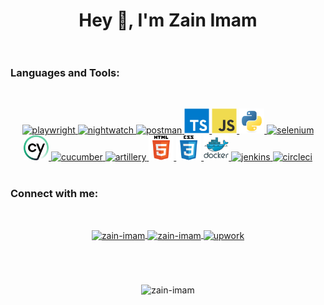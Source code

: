<h1 align="center">Hey 👋, I'm Zain Imam <br> <br> </h1>

<h3 align="left">Languages and Tools:</h3>
<br>
<p align="center"> 
  <a href="https://playwright.dev/" target="_blank" rel="noreferrer">
    <img src="https://raw.githubusercontent.com/gilbarbara/logos/main/logos/playwright.svg" alt="playwright" width="45" height="45"/>
  </a>
  <a href="https://nightwatchjs.org/" target="_blank" rel="noreferrer">
    <img src="https://nightwatchjs.org/images/nightwatch-circle.png" alt="nightwatch" width="40" height="40"/>
  </a>
  <a href="https://www.postman.com/" target="_blank" rel="noreferrer">
    <img src="https://www.vectorlogo.zone/logos/getpostman/getpostman-icon.svg" alt="postman" width="40" height="40"/>
  </a>
  <a href="https://www.typescriptlang.org/" target="_blank" rel="noreferrer">
    <img src="https://raw.githubusercontent.com/devicons/devicon/master/icons/typescript/typescript-original.svg" alt="typescript" width="40" height="40"/>
  </a>
  <a href="https://www.javascript.com/" target="_blank" rel="noreferrer"> 
    <img src="https://raw.githubusercontent.com/devicons/devicon/master/icons/javascript/javascript-original.svg" alt="javascript" width="40" height="40"/>
  </a>
  <a href="https://www.python.org" target="_blank" rel="noreferrer">
    <img src="https://raw.githubusercontent.com/devicons/devicon/master/icons/python/python-original.svg" alt="python" width="40" height="40"/>
  </a>
  <a href="https://www.selenium.dev/" target="_blank" rel="noreferrer">
    <img src="https://raw.githubusercontent.com/detain/svg-logos/780f25886640cef088af994181646db2f6b1a3f8/svg/selenium-logo.svg" alt="selenium" width="40" height="40"/>
  </a>
  <a href="https://www.cypress.io/" target="_blank" rel="noreferrer">
    <img src="https://raw.githubusercontent.com/devicons/devicon/master/icons/cypressio/cypressio-original.svg" alt="cypress" width="40" height="40"/>
  </a>
  <a href="https://cucumber.io/" target="_blank" rel="noreferrer">
    <img src="https://www.vectorlogo.zone/logos/cucumberio/cucumberio-icon.svg" alt="cucumber" width="40" height="40"/>
  </a>
  <a href="https://artillery.io/" target="_blank" rel="noreferrer">
    <img src="https://cdn.brandfetch.io/idE9-kpeJv/w/400/h/400/theme/dark/icon.jpeg?c=1dxbfHSJFAPEGdCLU4o5B" alt="artillery" width="40" height="40"/>
  </a>
  <a href="https://developer.mozilla.org/en-US/docs/Web/HTML" target="_blank" rel="noreferrer">
    <img src="https://raw.githubusercontent.com/devicons/devicon/master/icons/html5/html5-original-wordmark.svg" alt="html5" width="40" height="40"/>
  </a>
  <a href="https://developer.mozilla.org/en-US/docs/Web/CSS" target="_blank" rel="noreferrer">
    <img src="https://raw.githubusercontent.com/devicons/devicon/master/icons/css3/css3-original-wordmark.svg" alt="css3" width="40" height="40"/>
  </a>
  <a href="https://www.docker.com/" target="_blank" rel="noreferrer">
    <img src="https://raw.githubusercontent.com/devicons/devicon/master/icons/docker/docker-original-wordmark.svg" alt="docker" width="40" height="40"/>
  </a>
  <a href="https://www.jenkins.io/" target="_blank" rel="noreferrer">
    <img src="https://www.vectorlogo.zone/logos/jenkins/jenkins-icon.svg" alt="jenkins" width="40" height="40"/>
  </a>
  <a href="https://circleci.com/" target="_blank" rel="noreferrer">
    <img src="https://www.vectorlogo.zone/logos/circleci/circleci-icon.svg" alt="circleci" width="40" height="40"/>
  </a>
</p>

<h1 align="center"></h1>

<h3 align="left">Connect with me:</h3>
<br>
<p align="center">
  <a href="https://www.linkedin.com/in/zain-imam-965b05237/" target="blank">
    <img align="center" src="https://raw.githubusercontent.com/rahuldkjain/github-profile-readme-generator/master/src/images/icons/Social/linked-in-alt.svg" alt="zain-imam" height="30" width="40" />
  </a>
  <a href="https://www.facebook.com/zain.imam.545" target="blank">
    <img align="center" src="https://raw.githubusercontent.com/rahuldkjain/github-profile-readme-generator/master/src/images/icons/Social/facebook.svg" alt="zain-imam" height="30" width="40" />
  </a>
  <a href="https://www.upwork.com/freelancers/~01c715768519c1fccf" target="blank">
    <img align="center" src="https://www.vectorlogo.zone/logos/upwork/upwork-icon.svg" alt="upwork" height="30" width="40" />
  </a>
</p>

<h1 align="center"></h1>
<br>

<p align="center">
  <img src="https://github-readme-streak-stats.herokuapp.com/?user=Zain-Imam&" alt="zain-imam" />
</p>
